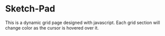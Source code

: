 # Sketch-Pad

This is a dynamic grid page designed with javascript. Each grid section will change color as the cursor is hovered over it.
